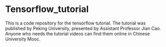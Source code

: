 # Tensorflow_tutorial
This is a code repository for the tensorflow tutorial. The tutorial was published by Peking University, presented by Assistant Professor Jian Cao. Anyone who needs the tutorial videos can find them online in Chinese University Mooc.
